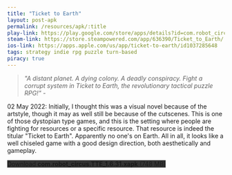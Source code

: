 ```yaml
---
title: "Ticket to Earth"
layout: post-apk
permalink: /resources/apk/:title
play-link: https://play.google.com/store/apps/details?id=com.robot_circus.TTE 
steam-link: https://store.steampowered.com/app/636390/Ticket_to_Earth/ 
ios-link: https://apps.apple.com/us/app/ticket-to-earth/id1037285648 
tags: strategy indie rpg puzzle turn-based 
piracy: true
---
```


> _"A distant planet. A dying colony. A deadly conspiracy. Fight a corrupt system in Ticket to Earth, the revolutionary tactical puzzle RPG!" - <a href="https://play.google.com/store/apps/details?id=com.robot_circus.TTE" target="_blank"></a>_

<span class="timestamp">02 May 2022:</span> Initially, I thought this was a visual novel because of the artstyle, though it may as well still be because of the cutscenes. This is one of those dystopian type games, and this is the setting where people are fighting for resources or a specific resource. That resource is indeed the titular "Ticket to Earth". Apparently no one's on Earth. All in all, it looks like a well chiseled game with a good design direction, both aesthetically and gameplay.

<div class="text-center">
    <a class="btn btn-dark btn-block w-100" onclick='apk("com.robot_circus.TTE_1.6.31.xapk")' target="_blank" style="text-decoration: none; background-color: #333;"> Download <b>com.robot_circus.TTE_1.6.31.xapk</b> (748 MB)</a>
</div>
